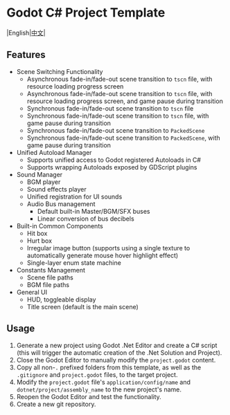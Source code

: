 ﻿# Godot C# Project Template
|English|[中文]()|

## Features

- Scene Switching Functionality
    - Asynchronous fade-in/fade-out scene transition to `tscn` file, with resource loading progress screen
    - Asynchronous fade-in/fade-out scene transition to `tscn` file, with resource loading progress screen, and game pause during transition
    - Synchronous fade-in/fade-out scene transition to `tscn` file
    - Synchronous fade-in/fade-out scene transition to `tscn` file, with game pause during transition
    - Synchronous fade-in/fade-out scene transition to `PackedScene`
    - Synchronous fade-in/fade-out scene transition to `PackedScene`, with game pause during transition
- Unified Autoload Manager
    - Supports unified access to Godot registered Autoloads in C#
    - Supports wrapping Autoloads exposed by GDScript plugins
- Sound Manager
    - BGM player
    - Sound effects player
    - Unified registration for UI sounds
    - Audio Bus management
        - Default built-in Master/BGM/SFX buses
        - Linear conversion of bus decibels
- Built-in Common Components
    - Hit box
    - Hurt box
    - Irregular image button (supports using a single texture to automatically generate mouse hover highlight effect)
    - Single-layer enum state machine
- Constants Management
    - Scene file paths
    - BGM file paths
- General UI
    - HUD, toggleable display
    - Title screen (default is the main scene)

## Usage

1. Generate a new project using Godot .Net Editor and create a C# script (this will trigger the automatic creation of the .Net Solution and Project).
2. Close the Godot Editor to manually modify the `project.godot` content.
3. Copy all non-`.` prefixed folders from this template, as well as the `.gitignore` and `project.godot` files, to the target project.
4. Modify the `project.godot` file's `application/config/name` and `dotnet/project/assembly_name` to the new project's name.
5. Reopen the Godot Editor and test the functionality.
6. Create a new git repository.